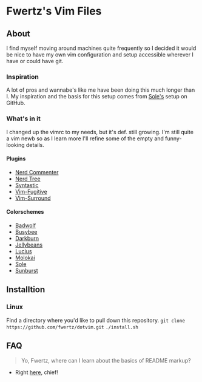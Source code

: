 Fwertz's Vim Files
==================

About
-----

I find myself moving around machines quite frequently so I decided it would be nice to have my own vim configuration and setup accessible wherever I have or could have git.

### Inspiration

A lot of pros and wannabe's like me have been doing this much longer than I. My inspiration and the basis for this setup comes from [Sole's](http://https://github.com/sole/dotvim) setup on GitHub. 

### What's in it
I changed up the vimrc to my needs, but it's def. still growing. I'm still quite a vim newb so as I learn more I'll refine some of the empty and funny-looking details.

#### Plugins
+ [Nerd Commenter](https://github.com/scrooloose/nerdcommenter)
+ [Nerd Tree](https://github.com/scrooloose/nerdtree)
+ [Syntastic](https://github.com/scrooloose/syntastic)
+ [Vim-Fugitive](https://github.com/tpope/vim-fugitive)
+ [Vim-Surround](https://github.com/tpope/vim-surround)

#### Colorschemes
+ [Badwolf](https://github.com/sjl/badwolf)
+ [Busybee](http://www.vim.org/scripts/script.php?script_id=2549)
+ [Darkburn](http://www.vim.org/scripts/script.php?script_id=2648)
+ [Jellybeans](https://github.com/nanotech/jellybeans.vim)
+ [Lucius](http://www.vim.org/scripts/script.php?script_id=2536)
+ [Molokai](https://github.com/tomasr/molokai)
+ [Sole](https://github.com/sole/dotvim)
+ [Sunburst](https://github.com/gigamo/sunburst.vim)


Installtion
------------

### Linux
Find a directory where you'd like to pull down this repository.
	`git clone https://github.com/fwertz/dotvim.git`
	`./install.sh`


FAQ
---
> Yo, Fwertz, where can I learn about the basics of README markup?
+ Right [here](http://daringfireball.net/projects/markdown/basics), chief!



